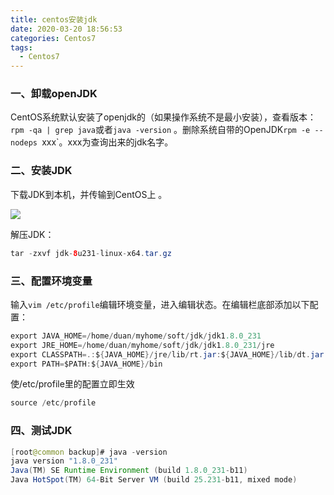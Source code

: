 ```yaml
---
title: centos安装jdk
date: 2020-03-20 18:56:53
categories: Centos7
tags:
  - Centos7
---
```


### 一、卸载openJDK

CentOS系统默认安装了openjdk的（如果操作系统不是最小安装），查看版本：`rpm -qa | grep java`或者`java -version` 。删除系统自带的OpenJDK`rpm -e --nodeps `xxx`。xxx为查询出来的jdk名字。

### 二、安装JDK

下载JDK到本机，并传输到CentOS上 。

![](C:\duanguangguang.github.io\source\_posts\centos7\centos-install-jdk\01.png)

解压JDK：

~~~java
tar -zxvf jdk-8u231-linux-x64.tar.gz
~~~

<!-- more -->

### 三、配置环境变量 

输入`vim /etc/profile`编辑环境变量，进入编辑状态。在编辑栏底部添加以下配置：

~~~java
export JAVA_HOME=/home/duan/myhome/soft/jdk/jdk1.8.0_231
export JRE_HOME=/home/duan/myhome/soft/jdk/jdk1.8.0_231/jre
export CLASSPATH=.:${JAVA_HOME}/jre/lib/rt.jar:${JAVA_HOME}/lib/dt.jar:${JAVA_HOME}/lib/tools.jar
export PATH=$PATH:${JAVA_HOME}/bin
~~~

使/etc/profile里的配置立即生效  

~~~java
source /etc/profile
~~~

### 四、测试JDK

~~~java
[root@common backup]# java -version
java version "1.8.0_231"
Java(TM) SE Runtime Environment (build 1.8.0_231-b11)
Java HotSpot(TM) 64-Bit Server VM (build 25.231-b11, mixed mode)
~~~





